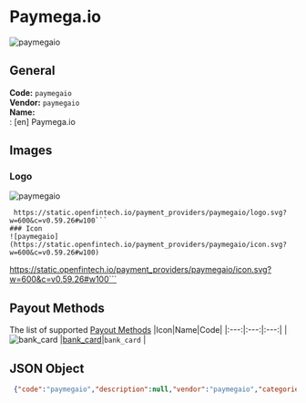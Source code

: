 # Paymega.io 
![paymegaio](https://static.openfintech.io/payment_providers/paymegaio/logo.svg?w=600&c=v0.59.26#w100)  
## General 
**Code:** `paymegaio`  
**Vendor:** `paymegaio`  
**Name:**  
:	[en] Paymega.io  
## Images 
### Logo 
![paymegaio](https://static.openfintech.io/payment_providers/paymegaio/logo.svg?w=600&c=v0.59.26#w100)  
```
 https://static.openfintech.io/payment_providers/paymegaio/logo.svg?w=600&c=v0.59.26#w100```  
### Icon 
![paymegaio](https://static.openfintech.io/payment_providers/paymegaio/icon.svg?w=600&c=v0.59.26#w100)  
```
 https://static.openfintech.io/payment_providers/paymegaio/icon.svg?w=600&c=v0.59.26#w100```  
## Payout Methods 
The list of supported  [Payout Methods](#) 
|Icon|Name|Code| 
|:---:|:---:|:---:| 
|![bank_card](https://static.openfintech.io/payout_methods/bank_card/icon.png?w=278&c=v0.59.26#w40) |[bank_card](#)|`bank_card` | 
 
## JSON Object 
```json
 {"code":"paymegaio","description":null,"vendor":"paymegaio","categories":null,"countries":null,"payment_method":null,"payout_method":["bank_card"],"metadata":null,"name":{"en":"Paymega.io"}}```  
